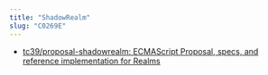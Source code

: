 ```yaml
---
title: "ShadowRealm"
slug: "C0269E"
---
```


- [tc39/proposal-shadowrealm: ECMAScript Proposal, specs, and reference implementation for Realms](https://github.com/tc39/proposal-shadowrealm)
